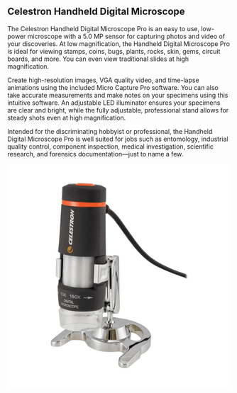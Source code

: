 ## Celestron Handheld Digital Microscope

The Celestron Handheld Digital Microscope Pro is an easy to use, low-power microscope with a 5.0 MP sensor for capturing photos and video of your discoveries. At low magnification, the Handheld Digital Microscope Pro is ideal for viewing stamps, coins, bugs, plants, rocks, skin, gems, circuit boards, and more. You can even view traditional slides at high magnification.

Create high-resolution images, VGA quality video, and time-lapse animations using the included Micro Capture Pro software. You can also take accurate measurements and make notes on your specimens using this intuitive software. An adjustable LED illuminator ensures your specimens are clear and bright, while the fully adjustable, professional stand allows for steady shots even at high magnification.

Intended for the discriminating hobbyist or professional, the Handheld Digital Microscope Pro is well suited for jobs such as entomology, industrial quality control, component inspection, medical investigation, scientific research, and forensics documentation—just to name a few.

![image of Celestron Handheld Digital Microscope](img/microscope.png)